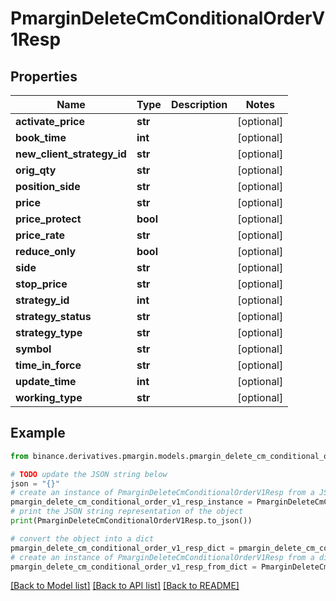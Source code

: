 # PmarginDeleteCmConditionalOrderV1Resp


## Properties

Name | Type | Description | Notes
------------ | ------------- | ------------- | -------------
**activate_price** | **str** |  | [optional] 
**book_time** | **int** |  | [optional] 
**new_client_strategy_id** | **str** |  | [optional] 
**orig_qty** | **str** |  | [optional] 
**position_side** | **str** |  | [optional] 
**price** | **str** |  | [optional] 
**price_protect** | **bool** |  | [optional] 
**price_rate** | **str** |  | [optional] 
**reduce_only** | **bool** |  | [optional] 
**side** | **str** |  | [optional] 
**stop_price** | **str** |  | [optional] 
**strategy_id** | **int** |  | [optional] 
**strategy_status** | **str** |  | [optional] 
**strategy_type** | **str** |  | [optional] 
**symbol** | **str** |  | [optional] 
**time_in_force** | **str** |  | [optional] 
**update_time** | **int** |  | [optional] 
**working_type** | **str** |  | [optional] 

## Example

```python
from binance.derivatives.pmargin.models.pmargin_delete_cm_conditional_order_v1_resp import PmarginDeleteCmConditionalOrderV1Resp

# TODO update the JSON string below
json = "{}"
# create an instance of PmarginDeleteCmConditionalOrderV1Resp from a JSON string
pmargin_delete_cm_conditional_order_v1_resp_instance = PmarginDeleteCmConditionalOrderV1Resp.from_json(json)
# print the JSON string representation of the object
print(PmarginDeleteCmConditionalOrderV1Resp.to_json())

# convert the object into a dict
pmargin_delete_cm_conditional_order_v1_resp_dict = pmargin_delete_cm_conditional_order_v1_resp_instance.to_dict()
# create an instance of PmarginDeleteCmConditionalOrderV1Resp from a dict
pmargin_delete_cm_conditional_order_v1_resp_from_dict = PmarginDeleteCmConditionalOrderV1Resp.from_dict(pmargin_delete_cm_conditional_order_v1_resp_dict)
```
[[Back to Model list]](../README.md#documentation-for-models) [[Back to API list]](../README.md#documentation-for-api-endpoints) [[Back to README]](../README.md)


